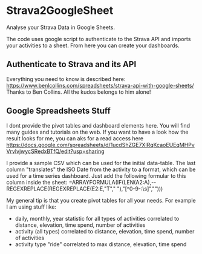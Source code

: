 # Strava2GoogleSheet
Analyse your Strava Data in Google Sheets. 

The code uses google script to authenticate to the Strava API and imports your activities to a sheet. From here you can create your dashboards.

## Authenticate to Strava and its API

Everything you need to know is described here: https://www.benlcollins.com/spreadsheets/strava-api-with-google-sheets/
Thanks to Ben Collins. All the kudos belongs to him alone!

## Google Spreadsheets Stuff

I dont provide the pivot tables and dashboard elements here. You will find many guides and tutorials on the web. If you want to have a look how the result looks for me, you can aks for a read access here https://docs.google.com/spreadsheets/d/1ucdShZGE7XIRqKcaoEUEqMHPvVrvlvjwycSRedxBTfQ/edit?usp=sharing

I provide a sample CSV which can be used for the initial data-table. The last column "translates" the ISO Date from the activity to a format, which can be used for a time series dashboard. Just add the following formular to this column inside the sheet: =ARRAYFORMULA(IF(LEN(A2:A),--REGEXREPLACE(REGEXREPLACE(E2:E,"T"," "),"[^0-9-:\s]","")))

My general tip is that you create pivot tables for all your needs. For example I am using stuff like:
* daily, monthly, year statistic for all types of activities correlated to distance, elevation, time spend, number of activities
* activity (all types) correlated to distance, elevation, time spend, number of activities
* activity type "ride" correlated to max distance, elevation, time spend



